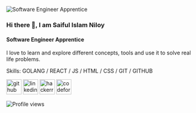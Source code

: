 ![Software Engineer Apprentice](https://media-exp1.licdn.com/dms/image/C5616AQHMkhlMT_j0uw/profile-displaybackgroundimage-shrink_200_800/0/1636687735360?e=1642032000&v=beta&t=aIRJNSgCwU8vDexnjadMrj64bHKXsyFPdn6RCJpVk20)

### Hi there 👋, I am Saiful Islam Niloy
#### Software Engineer Apprentice

I love to learn and explore different concepts, tools and use it to solve real life problems.

Skills: GOLANG / REACT / JS / HTML / CSS / GIT / GITHUB 



[<img src='https://cdn.jsdelivr.net/npm/simple-icons@3.0.1/icons/github.svg' alt='github' height='40'>](https://github.com/saiful-islam-niloy)  [<img src='https://cdn.jsdelivr.net/npm/simple-icons@3.0.1/icons/linkedin.svg' alt='linkedin' height='40'>](https://www.linkedin.com/in/saifulislamniloy/)  [<img src='https://cdn.jsdelivr.net/npm/simple-icons@3.0.1/icons/hackerrank.svg' alt='hackerrank' height='40'>](https://www.hackerrank.com/saifulislamniloy)  [<img src='https://cdn.jsdelivr.net/npm/simple-icons@3.0.1/icons/codeforces.svg' alt='codeforces' height='40'>](https://codeforces.com/profile/coder45)  

![Profile views](https://gpvc.arturio.dev/saiful-islam-niloy)  
